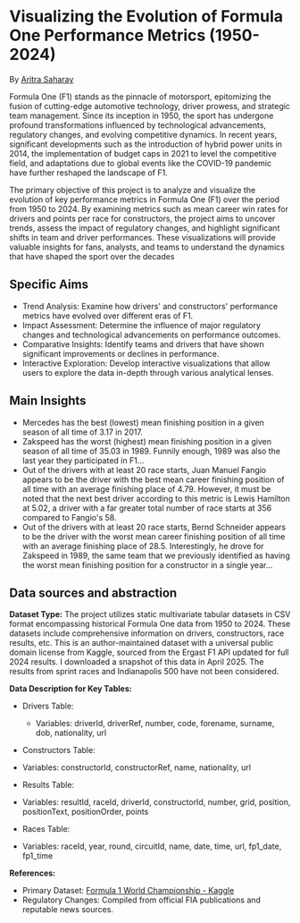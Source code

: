 # Visualizing the Evolution of Formula One Performance Metrics (1950-2024)

By [Aritra Saharay](https://ari-s-123.github.io/Personal-Site)

Formula One (F1) stands as the pinnacle of motorsport, epitomizing the fusion of
cutting-edge automotive technology, driver prowess, and strategic team
management. Since its inception in 1950, the sport has undergone profound
transformations influenced by technological advancements, regulatory changes,
and evolving competitive dynamics. In recent years, significant developments
such as the introduction of hybrid power units in 2014, the implementation of
budget caps in 2021 to level the competitive field, and adaptations due to
global events like the COVID-19 pandemic have further reshaped the landscape of
F1.

The primary objective of this project is to analyze and visualize the evolution
of key performance metrics in Formula One (F1) over the period from 1950
to 2024. By examining metrics such as mean career win rates for drivers and
points per race for constructors, the project aims to uncover trends, assess the
impact of regulatory changes, and highlight significant shifts in team and
driver performances. These visualizations will provide valuable insights for
fans, analysts, and teams to understand the dynamics that have shaped the sport
over the decades

## Specific Aims

- Trend Analysis: Examine how drivers' and constructors' performance metrics
  have evolved over different eras of F1.
- Impact Assessment: Determine the influence of major regulatory changes and
  technological advancements on performance outcomes.
- Comparative Insights: Identify teams and drivers that have shown significant
  improvements or declines in performance.
- Interactive Exploration: Develop interactive visualizations that allow users
  to explore the data in-depth through various analytical lenses.

## Main Insights

- Mercedes has the best (lowest) mean finishing position in a given season of
  all time of 3.17 in 2017.
- Zakspeed has the worst (highest) mean finishing position in a given season of
  all time of 35.03 in 1989. Funnily enough, 1989 was also the last year they
  participated in F1...
- Out of the drivers with at least 20 race starts, Juan Manuel Fangio appears to
  be the driver with the best mean career finishing position of all time with an
  average finishing place of 4.79. However, it must be noted that the next best
  driver according to this metric is Lewis Hamilton at 5.02, a driver with a far
  greater total number of race starts at 356 compared to Fangio's 58.
- Out of the drivers with at least 20 race starts, Bernd Schneider appears to be
  the driver with the worst mean career finishing position of all time with an
  average finishing place of 28.5. Interestingly, he drove for Zakspeed in 1989,
  the same team that we previously identified as having the worst mean finishing
  position for a constructor in a single year...

## Data sources and abstraction

**Dataset Type:** The project utilizes static multivariate tabular datasets in
CSV format encompassing historical Formula One data from 1950 to 2024. These
datasets include comprehensive information on drivers, constructors, race
results, etc. This is an author-maintained dataset with a universal public
domain license from Kaggle, sourced from the Ergast F1 API updated for full 2024
results. I downloaded a snapshot of this data in April 2025. The results from sprint races and
Indianapolis 500 have not been considered.

**Data Description for Key Tables:**

- Drivers Table:

  - Variables: driverId, driverRef, number, code, forename, surname, dob,
    nationality, url

- Constructors Table:
- Variables: constructorId, constructorRef, name, nationality, url

- Results Table:
- Variables: resultId, raceId, driverId, constructorId, number, grid, position,
  positionText, positionOrder, points

- Races Table:
- Variables: raceId, year, round, circuitId, name, date, time, url, fp1_date,
  fp1_time

**References:**

- Primary Dataset:
  [Formula 1 World Championship - Kaggle](https://www.kaggle.com/datasets/rohanrao/formula-1-world-championship-1950-2020)
- Regulatory Changes: Compiled from official FIA publications and reputable news
  sources.
